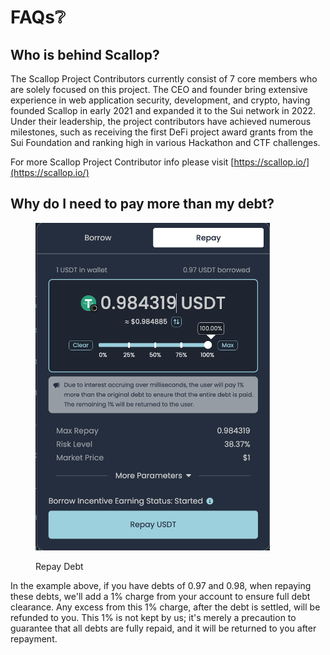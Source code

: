 # FAQs❔

## Who is behind Scallop?

The Scallop Project Contributors currently consist of 7 core members who are solely focused on this project. The CEO and founder bring extensive experience in web application security, development, and crypto, having founded Scallop in early 2021 and expanded it to the Sui network in 2022. Under their leadership, the project contributors have achieved numerous milestones, such as receiving the first DeFi project award grants from the Sui Foundation and ranking high in various Hackathon and CTF challenges.

For more Scallop Project Contributor info please visit​ [https://scallop.io/](https://scallop.io/)

## Why do I need to pay more than my debt?

<figure><img src="../.gitbook/assets/image_2024-03-05_12-56-53 (1).png" alt="" width="375"><figcaption><p>Repay Debt</p></figcaption></figure>

In the example above, if you have debts of 0.97 and 0.98, when repaying these debts, we'll add a 1% charge from your account to ensure full debt clearance. Any excess from this 1% charge, after the debt is settled, will be refunded to you. This 1% is not kept by us; it's merely a precaution to guarantee that all debts are fully repaid, and it will be returned to you after repayment.
